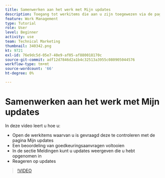 ```yaml
---
title: Samenwerken aan het werk met Mijn updates
description: Toegang tot werkitems die aan u zijn toegewezen via de pagina Mijn updates.
feature: Work Management
type: Tutorial
role: User
level: Beginner
activity: use
team: Technical Marketing
thumbnail: 340342.png
kt: 9721
exl-id: 76e9dc5d-05e7-40e9-af05-af880018170c
source-git-commit: adf12d7846d2a1b4c32513a3955c080905044576
workflow-type: tm+mt
source-wordcount: '66'
ht-degree: 0%

---
```


# Samenwerken aan het werk met Mijn updates

In deze video leert u hoe u:

* Open de werkitems waarvan u is gevraagd deze te controleren met de pagina Mijn updates
* Een beoordeling van goedkeuringsaanvragen voltooien
* In de sectie Meldingen kunt u updates weergeven die u hebt opgenomen in
* Reageren op updates

>[!VIDEO](https://video.tv.adobe.com/v/340342/?quality=12)
